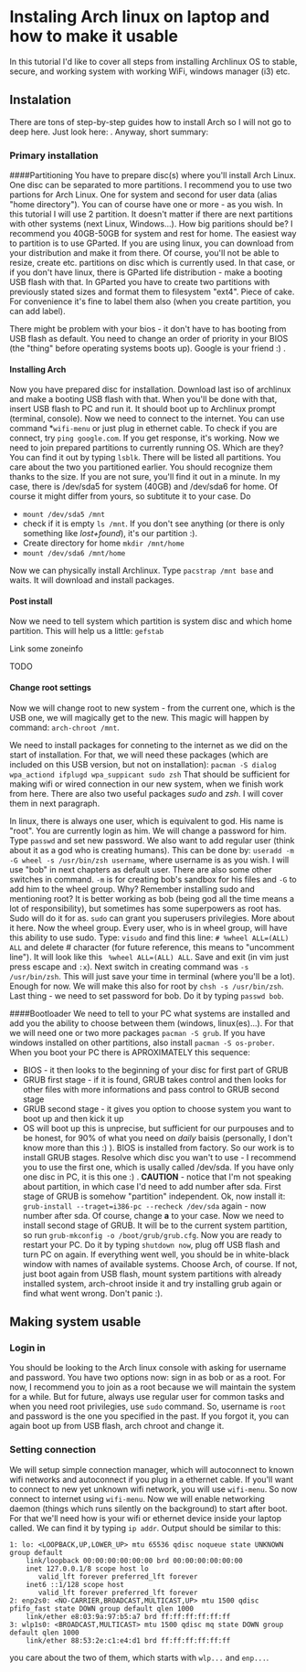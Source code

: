 # Instaling Arch linux on laptop and how to make it usable

In this tutorial I'd like to cover all steps from installing Archlinux OS to stable, secure, and working system with working WiFi, windows manager (i3) etc.

## Instalation
There are tons of step-by-step guides how to install Arch so I will not go to deep here. Just look here: . Anyway, short summary:

### Primary installation
####Partitioning
You have to prepare disc(s) where you'll install Arch Linux. One disc can be separated to more partitions. I recommend you to use two partions for Arch Linux. One for system and second for user data (alias "home directory"). You can of course have one or more - as you wish. In this tutorial I will use 2 partition. It doesn't matter if there are next partitions with other systems (next Linux, Windows...).
How big paritions should be? I recommend you 40GB-50GB for system and rest for home.
The easiest way to partition is to use GParted. If you are using linux, you can download from your distribution and make it from there. Of course, you'll not be able to resize, create etc. partitions on disc which is currently used. In that case, or if you don't have linux, there is GParted life distribution - make a booting USB flash with that.
In GParted you have to create two partitions with previously stated sizes and format them to filesystem "ext4". Piece of cake. For convenience it's fine to label them also (when you create partition, you can add label).

There might be problem with your bios - it don't have to has booting from USB flash as default. You need to change an order of priority in your BIOS (the "thing" before operating systems boots up). Google is your friend :) .

#### Installing Arch
Now you have prepared disc for installation. Download last iso of archlinux and make a booting USB flash with that.
When you'll be done with that, insert USB flash to PC and run it. It should boot up to Archlinux prompt (terminal, console).
Now we need to connect to the internet. You can use command *`wifi-menu` or just plug in ethernet cable. To check if you are connect, try `ping google.com`. If you get response, it's working.
Now we need to join prepared partitions to currently running OS. Which are they? You can find it out by typing `lsblk`. There will be listed all partitions. You care about the two you partitioned earlier. You should recognize them thanks to the size.
If you are not sure, you'll find it out in a minute. In my case, there is /dev/sda5 for system (40GB) and /dev/sda6 for home. Of course it might differ from yours, so subtitute it to your case. Do
* `mount /dev/sda5 /mnt`
* check if it is empty `ls /mnt`. If you don't see anything (or there is only something like *lost+found*), it's our partition :). 
* Create directory for home `mkdir /mnt/home` 
* `mount /dev/sda6 /mnt/home`

Now we can physically install Archlinux. Type `pacstrap /mnt base` and waits. It will download and install packages.

#### Post install
Now we need to tell system which partition is system disc and which home partition. This will help us a little:
`gefstab ` 

Link some zoneinfo

TODO

#### Change root settings
Now we will change root to new system - from the current one, which is the USB one, we will magically get to the new. This magic will happen by command: `arch-chroot /mnt`. 

We need to install packages for conneting to the internet as we did on the start of installation. For that, we will need these packages (which are included on this USB version, but not on installation):
`pacman -S dialog wpa_actiond ifplugd wpa_suppicant sudo zsh` 
That should be sufficient for making wifi or wired connection in our new system, when we finish work from here. There are also two useful packages *sudo* and *zsh*. I will cover them in next paragraph.

In linux, there is always one user, which is equivalent to god. His name is "root". You are currently login as him. We will change a password for him. Type `passwd` and set new password. We also want to add regular user (think about it as a god who is creating humans). This can be done by:
`useradd -m -G wheel -s /usr/bin/zsh username`, where username is as you wish. I will use "bob" in next chapters as default user. There are also some other switches in command. `-m` is for creating bob's sandbox for his files and `-G` to add him to the wheel group.
Why? Remember installing sudo and mentioning root? It is better working as bob (being god all the time means a lot of responsibility), but sometimes has some superpowers as root has. Sudo will do it for as. `sudo` can grant you superusers privilegies. More about it here. Now the wheel group. Every user, who is in wheel group, will have this ability to use sudo. Type: `visudo` and find this line:
`# %wheel ALL=(ALL) ALL`
and delete # character (for future reference, this means to "uncomment line"). It will look like this ` %wheel ALL=(ALL) ALL`. Save and exit (in vim just press escape and `:x`).
Next switch in creating command was `-s /usr/bin/zsh`. This will just save your time in terminal (where you'll be a lot). Enough for now. We will make this also for root by `chsh -s /usr/bin/zsh`. 
Last thing - we need to set password for bob. Do it by typing `passwd bob`.

####Bootloader
We need to tell to your PC what systems are installed and add you the ability to choose between them (windows, linux(es)...). For that we will need one or two more packages `pacman -S grub`. If you have windows installed on other partitions, also install `pacman -S os-prober`.
When you boot your PC there is APROXIMATELY this sequence:
* BIOS - it then looks to the beginning of your disc for first part of GRUB
* GRUB first stage - if it is found, GRUB takes control and then looks for other files with more informations and pass control to GRUB second stage
* GRUB second stage - it gives you option to choose system you want to boot up and then kick it up
* OS will boot up
this is unprecise, but sufficient for our purpouses and to be honest, for 90% of what you need on *daily* baisis (personally, I don't know more than this :) ).
BIOS is installed from factory. So our work is to install GRUB stages. Resolve which disc you wan't to use - I recommend you to use the first one, which is usally called /dev/sda. If you have only one disc in PC, it is this one :) .
**CAUTION** - notice that I'm not speaking about partition, in which case I'd need to add number after sda. First stage of GRUB is somehow "partition" independent. Ok, now install it:
`grub-install --traget=i386-pc --recheck /dev/sda`
again - now number after sda. Of course, change **a** to your case.
Now we need to install second stage of GRUB. It will be to the current system partition, so run `grub-mkconfig -o /boot/grub/grub.cfg`.
Now you are ready to restart your PC. Do it by typing `shutdown now`, plug off USB flash and turn PC on again.
If everything went well, you should be in white-black window with names of available systems. Choose Arch, of course. If not, just boot again from USB flash, mount system partitions with already installed system, arch-chroot inside it  and try installing grub again or find what went wrong. Don't panic :). 

## Making system usable
### Login in
You should be looking to the Arch linux console with asking for username and password. You have two options now: sign in as bob or as a root. For now, I recommend you to join as a root because we will maintain the system for a while. But for future, always use regular user for common tasks and when you need root privilegies, use `sudo` command. So, username is `root` and password is the one you specified in the past. If you forgot it, you can again boot up from USB flash, arch chroot and
change it.

### Setting connection
We will setup simple connection manager, which will autoconnect to known wifi networks and autoconnect if you plug in a ethernet cable. If you'll want to connect to new yet unknown wifi network, you will use `wifi-menu`.
So now connect to internet using `wifi-menu`. Now we will enable networking daemon (things which runs silently on the background) to start after boot. For that we'll need how is your wifi or ethernet device inside your laptop called. We can find it by typing `ip addr`. Output should be similar to this:
```
1: lo: <LOOPBACK,UP,LOWER_UP> mtu 65536 qdisc noqueue state UNKNOWN group default 
    link/loopback 00:00:00:00:00:00 brd 00:00:00:00:00:00
    inet 127.0.0.1/8 scope host lo
       valid_lft forever preferred_lft forever
    inet6 ::1/128 scope host 
       valid_lft forever preferred_lft forever
2: enp2s0: <NO-CARRIER,BROADCAST,MULTICAST,UP> mtu 1500 qdisc pfifo_fast state DOWN group default qlen 1000
    link/ether e8:03:9a:97:b5:a7 brd ff:ff:ff:ff:ff:ff
3: wlp1s0: <BROADCAST,MULTICAST> mtu 1500 qdisc mq state DOWN group default qlen 1000
    link/ether 88:53:2e:c1:e4:d1 brd ff:ff:ff:ff:ff:ff
```
you care about the two of them, which starts with `wlp...` and `enp...`. 
